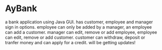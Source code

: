 # AyBank
a bank application using Java GUI.
has customer, employee and manager sign in options. 
employee can only be added by a manager, an employee can add a customer.
manager can edit, remove or add employee,
employee can edit, remove or add customer.
customer can withdraw, deposit or tranfer money and can apply for a credit.
will be getting updates! 

